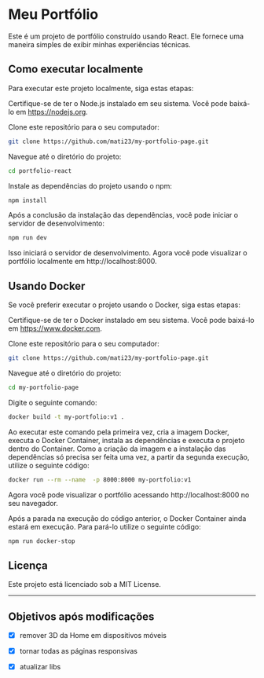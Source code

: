 # Meu Portfólio

Este é um projeto de portfólio construído usando React. Ele fornece uma maneira simples de exibir minhas experiências técnicas.

## Como executar localmente

Para executar este projeto localmente, siga estas etapas:

Certifique-se de ter o Node.js instalado em seu sistema. Você pode baixá-lo em https://nodejs.org.

Clone este repositório para o seu computador:

```bash
git clone https://github.com/mati23/my-portfolio-page.git
```
Navegue até o diretório do projeto:

```bash
cd portfolio-react
```

Instale as dependências do projeto usando o npm:

```bash
npm install
```

Após a conclusão da instalação das dependências, você pode iniciar o servidor de desenvolvimento:

```bash
npm run dev
```

Isso iniciará o servidor de desenvolvimento. Agora você pode visualizar o portfólio localmente em http://localhost:8000.

## Usando Docker

Se você preferir executar o projeto usando o Docker, siga estas etapas:

Certifique-se de ter o Docker instalado em seu sistema. Você pode baixá-lo em https://www.docker.com.

Clone este repositório para o seu computador:

```bash
git clone https://github.com/mati23/my-portfolio-page.git
```

Navegue até o diretório do projeto:
```bash
cd my-portfolio-page
```

Digite o seguinte comando:

```bash
docker build -t my-portfolio:v1 .
```

Ao executar este comando pela primeira vez, cria a imagem Docker, executa o Docker Container, instala as dependências e executa o projeto dentro do Container. Como a criação da imagem e a instalação das dependências só precisa ser feita uma vez, a partir da segunda execução, utilize o seguinte código:

```bash
docker run --rm --name  -p 8000:8000 my-portfolio:v1
```

Agora você pode visualizar o portfólio acessando http://localhost:8000 no seu navegador.

Após a parada na execução do código anterior, o Docker Container ainda estará em execução. Para pará-lo utilize o seguinte código:

```bash
npm run docker-stop
```


## Licença

Este projeto está licenciado sob a MIT License.
****

## Objetivos após modificações

- [x] remover 3D da Home em dispositivos móveis

- [x] tornar todas as páginas responsivas

- [x] atualizar libs
